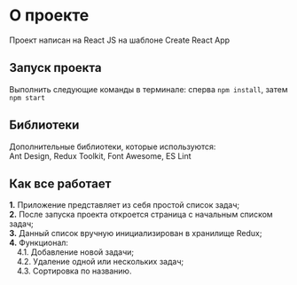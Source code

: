 # О проекте

Проект написан на React JS на шаблоне Create React App

## Запуск проекта

Выполнить следующие команды в терминале: сперва `npm install`, затем `npm start`

## Библиотеки

Дополнительные библиотеки, которые используются:  
Ant Design, Redux Toolkit, Font Awesome, ES Lint

## Как все работает

**1.** Приложение представляет из себя простой список задач;  
**2.** После запуска проекта откроется страница с начальным списком задач;  
**3.** Данный список вручную инициализирован в хранилище Redux;  
**4.** Функционал:<br />
&ensp;&ensp;4.1. Добавление новой задачи;  
&ensp;&ensp;4.2. Удаление одной или нескольких задач;  
&ensp;&ensp;4.3. Сортировка по названию.
